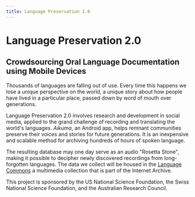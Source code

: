 ```yaml
---
title: Language Preservation 2.0
---
```


# Language Preservation 2.0

## Crowdsourcing Oral Language Documentation using Mobile Devices

Thousands of languages are falling out of use.
Every time this happens we lose a unique perspective on the world,
a unique story about how people have lived in a particular place,
passed down by word of mouth over generations.

Language Preservation 2.0 involves research and development in social media,
applied to the grand challenge of recording and translating the world's languages.
*Aikuma*, an Android app, helps remnant communities preserve their voices and stories for future generations.
It is an inexpensive and scalable method for archiving hundreds of hours of spoken language.

The resulting database may one day serve as an audio "Rosetta Stone",
making it possible to decipher newly discovered recordings from long-forgotten languages.
The data we collect will be housed in the [Language Commons](http://archive.org/details/LanguageCommons) a multimedia collection that is part of the Internet Archive.

This project is sponsored by the US National Science Foundation, the
Swiss National Science Foundation, and the Australian Research Council.
